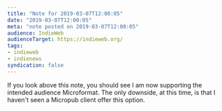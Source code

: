 ```yaml
---
title: "Note for 2019-03-07T12:00:05"
date: "2019-03-07T12:00:05"
meta: "note posted on 2019-03-07T12:00:05"
audience: IndieWeb
audienceTarget: https://indieweb.org/
tags:
- indieweb
- indienews
syndication: false
---
```

If you look above this note, you should see I am now supporting the intended audience Microformat. The only downside, at this time, is that I haven't seen a Micropub client offer this option.
